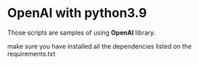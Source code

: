 # OpenAI with python3.9

Those scripts are samples of using **OpenAI** library.

make sure you have installed all the dependencies listed on the requirements.txt

